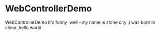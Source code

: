 # WebControllerDemo
WebControllerDemo
it's funny  well ~my name is stone city ,i was born in china ,hello world!
